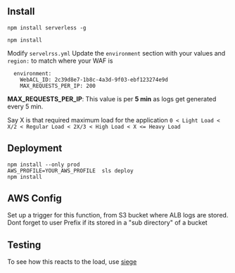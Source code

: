 
## Install
```
npm install serverless -g

npm install
```

Modify `servelrss.yml`
Update the `environment` section with your values and `region:` to match where your WAF is
```
  environment:
    WebACL_ID: 2c39d8e7-1b8c-4a3d-9f03-ebf123274e9d
    MAX_REQUESTS_PER_IP: 200
```

**MAX_REQUESTS_PER_IP**:
This value is per **5 min** as logs get generated every 5 min.

Say X is that required maximum load for the application
`0 < Light Load < X/2 < Regular Load < 2X/3 < High Load < X <= Heavy Load`


## Deployment
```
npm install --only prod
AWS_PROFILE=YOUR_AWS_PROFILE  sls deploy
npm install
```

## AWS Config
Set up a trigger for this function, from S3 bucket where ALB logs are stored. Dont forget to user Prefix if its stored in a "sub directory" of a bucket


## Testing
To see how this reacts to the load, use  [siege](https://linux.die.net/man/1/siege)